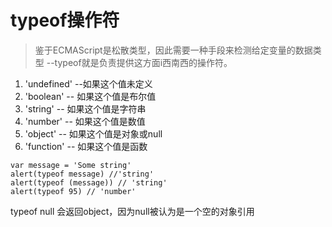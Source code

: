 # typeof操作符

> 鉴于ECMAScript是松散类型，因此需要一种手段来检测给定变量的数据类型 --typeof就是负责提供这方面i西南西的操作符。

1. 'undefined' --如果这个值未定义
2. 'boolean' -- 如果这个值是布尔值
3. 'string' -- 如果这个值是字符串
4. 'number' -- 如果这个值是数值
5. 'object' -- 如果这个值是对象或null
6. 'function' -- 如果这个值是函数

```
var message = 'Some string'
alert(typeof message) //'string'
alert(typeof (message)) // 'string'
alert(typeof 95) // 'number'
```

typeof null 会返回object，因为null被认为是一个空的对象引用